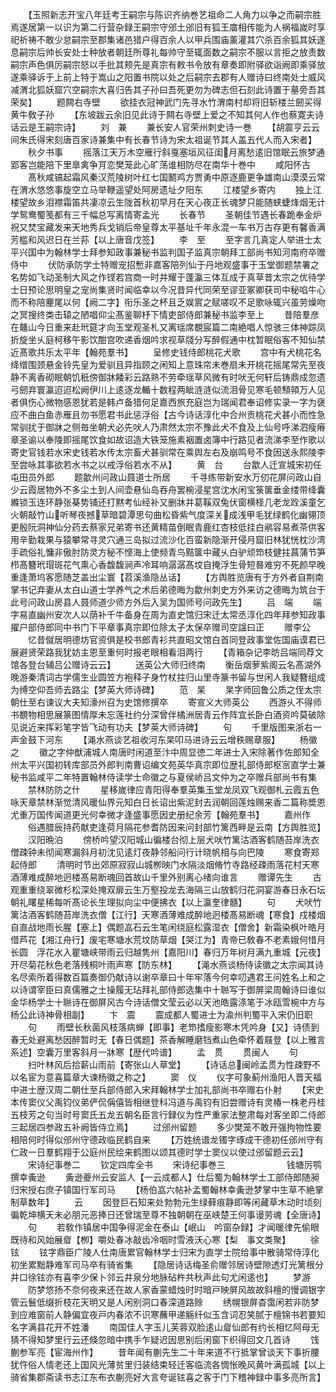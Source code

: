 <!-- { "loadSidebar": true } -->
　　【玉照新志开宝八年廷考王嗣宗与陈识齐纳巻艺祖命二人角力以争之而嗣宗胜焉遂居第一以识为第二行营杂録王嗣宗守邠土邠旧有狐王庿相传能为人祸福嵗时享祀祈祷不敢少怠嗣宗至郡集诸邑猎户得百余人以甲兵围庙薰灌其穴杀百余狐其妖遂息嗣宗后帅长安处士种放者朝廷所尊礼每帅守至辄面数之嗣宗不服以言拒之放责数嗣宗声色俱厉嗣宗怒以手批其颊先是真宗有敕书令放有章奏即附驿欲诣阙即乘驿放遂乘驿诉于上前上特于嵩山之阳置书院以处之后嗣宗去郡有人赠诗曰终南处士威风减渭北狐妖窟穴空嗣宗大喜归告其子孙曰吾死更勿为碑志但石刻此诗置于墓旁吾其荣矣】
　　题闗右寺壁
　　欲挂衣冠神武门先寻水竹渭南村却将旧斩楼兰劒买得黄牛敎子孙
　　【东坡跋云余旧见此诗于闗右寺壁上爱之不知其何人作也蔡寛夫诗话云是王嗣宗诗】
　　刘　兼
　　兼长安人官荣州刺史诗一巻
　　【胡震亨云云间朱氏得宋刻唐百家诗兼集中有长春节诗为宋太祖诞节其人盖五代人而入宋者】
　　秋夕书事
　　摇落江天万木空雁行斜戛塞垣风征闺月离愁逺旧馆眠云旅梦通郢客岂能陪下里臯禽争肎恋樊笼此心旷荡谁相防尽在南华十巻中
　　咸阳怀古
　　髙秋咸镐起霜风秦汉荒陵树叶红七国鬭鸡方贾勇中原逐鹿更争雄南山漠漠云常在渭水悠悠事旋空立马举鞭遥望处阿房遗址夕阳东
　　江楼望乡寄内
　　独上江楼望故乡泪襟霜笛共凄凉云生陇首秋初早月在天心夜正长魂梦只能随蛱蜨烽烟无计学鸳鸯蜀笺都有三千幅总写离情寄孟光
　　长春节
　　圣朝佳节遇长春跪奉金炉祝又焚宝藏发来天地秀兵戈销后帝皇尊太平基址千年永混一车书万古存更有馨香满芳槛和风迟日在兰荪【以上唐音戊签】
　　李　至
　　至字言几真定人举进士太平兴国中为翰林学士拜参知政事兼秘书监判国子监真宗朝拜工部尚书知河南府卒赠侍中
　　伏防承防学士特赠宠招慙非嘉客陪列仙于丹地观盛事于玉堂御题禁署之名势如飞动圣制大风之作铿若宫商一时并耀于蓬瀛三体互成于真草昔太宗之优待学士日预论思明皇之宠尚集贤时闻临幸以今况昔异代同荣至谬亚冢卿获司中秘啗牛心而不称陪麈尾以何【阙二字】衔乐圣之杯且乏娱賔之赋嗟叹不足歌咏辄兴虽劳燥吻之冥搜终类击辕之陋唱仰尘髙鉴聊杼下情吏部侍郎兼秘书监李至上
　　昔陪羣彦在鼇山今日重来赴玳筵才向玉堂观圣札又离瑶席覩宸篇二南絶唱人惊骇三体神踪凤折旋坐乆庭柯移午影饮酣宫吹递香烟吟求视草牋分写醉假通中枕暂眠俗客不知仙禁近髙歌共乐太平年【翰苑羣书】
　　呈修史钱侍郎桃花犬歌
　　宫中有犬桃花名绛缯围颈悬金铃先皇为爱驯且异指顾之闲知上意珠帘未巻扇未开桃花摇尾常先至夜静不离香砌眠朝饥秖傍御牀餧彩云路熟不劳牵瑶草风微有时吠无何轩后铸鼎成忽遗弓劒弃寰瀛迢迢松阙伊川上逺逐龙輴十数程两眦涟涟似流泪骨见寒毛顿顦顇万人见者俱伤心微物感恩犹若是韩卢备猎何足嘉西旅充庭岂为瑞闻君奉诏修实录一字为襃应不曲白鱼赤雁且勿书愿君书此惩浮俗【古今诗话淳化中合州贡桃花犬甚小而性急常驯扰于御牀之侧毎坐朝犬必先吠人乃肃然太宗不豫此犬不食及上仙号呼涕泗瘦瘠章圣谕以奉陵即摇尾饮食如故诏造大铁笼施素裀置卤簿中行路见者流涕李至作歌以寄史官钱若水宋史钱若水传太宗畜犬甚驯常在乘舆左右及崩鸣号不食因送永熙陵李至尝咏其事欲若水书之以戒浮俗若水不从】
　　黄　台
　　台歙人迁宣城宋初任屯田员外郎
　　题歙州问政山聂道士所居
　　千寻练带新安水万仞花屏问政山自少云霞居物外不多尘土到人间壶悬仙岛吞舟罢椀浸星宫沈水闲宝箓箧垂金缕带绛囊縧锁玉连环静张棊势铺还打黙考仙经补又删牀并葛鞵双兔伏窗横柽几老龙跧溪童乞火朝敲竹山听琴夜撼草暗碧潭思句曲松昏紫气度深关成浅甲毛犹绿鹤化幽翎顶更殷阮洞神仙分药去蔡家兄弟寄书还黄精苗倒眠青鹿红杏枝低挂白鹇容易煮茶供客用辛勤栽果与猿攀常寻灵穴通三岛拟过流沙化百蛮新隐渐开侵月窟旧林犹恍枕沙湾手疏俗礼慵非傲肘防灵方秘不悭海上使频青鸟黠箧中藏乆白驴顽笻枝健拄菖蒲节笋栉髙簪玳瑁斑花气熏心香馥馥涧声冷耳响潺潺髙坟自掩浮生骨短晷难穷不死颜早晚重逢萧坞客愿随芝盖出尘寰【苕溪渔隐丛话】
　　【方舆胜览唐有于方外者自荆南掌书记弃妻从太白山道士学养气之术后弟德晦为歙州刺史方外来访之德晦为筑台于此号问政山房县人聂师道少师方外后入吴为国师号问政先生】
　　吕　端
　　端字易直幽州安次人以荫补千牛备身在周为直史馆归宋迁太常丞淳化四年拜参知政事擢户部侍郎同中书门下平章事真宗即位除太子太保卒赠司空諡曰正
　　赠李公
　　忆昔僦居明德坊官资俱是校书郎青衫共直昭文馆白首同登政事堂佐国庙谟君已展避贤荣路我犹妨主恩至重何时报老眼相看泪两行
　　【青箱杂记李昉吕端同荐文馆各登台辅吕公赠诗云云】
　　送英公大师归终南
　　衡岳烟萝紫阁云名髙湖外晚游秦清词古学儒生业圆笠方袍释子身竹杖拄归山里寺篆书留与世闲人我疑簪组成为缚空仰吾师去路尘【梦英大师诗碑】
　　范　杲
　　杲字师回鲁公质之侄太宗朝仕至右谏议大夫知濠州召为史馆修撰卒
　　寄宣义大师英公
　　西游乆不得师书覩物相思展篆图情厚未忘莲社约分深曾伴橘洲居青云作阵宜长卧白酒资吟莫破除见说近来挥彩笔字皆飞动有功夫【梦英大师诗碑】
　　句
　　千里版图来浙右一声金鼓下河东
　　【渑水燕谈艺祖收河东杲叩马进诗云云增秩赐章服】
　　杨徽之
　　徽之字仲猷浦城人南唐时闲道至汴中周显徳二年进士入宋除著作佐郎知全州太平兴国初转库部员外郎判南曹诏编文苑英华真宗即位歴礼部侍郎枢宻直学士兼秘书监咸平二年特置翰林侍读学士命徽之与夏侯峤吕文仲为之卒赠兵部尚书有集
　　禁林防防之什
　　星移嵗律应青阳得奉羣英集玉堂龙凤双飞观御札云霞五色咏天章禁林渐觉清风暖仙界元知白日长诏出紫泥封去润朝回莲烛赐来香二篇称奬恩尤重万国传闻道更光何幸微才逢盛事愿因史册纪余芳【翰苑羣书】
　　嘉州作
　　俗遇腊辰持药献吏逢荷月隔花参耆防因来问封部竹篱西畔是云南【方舆胜览】
　　汉阳晩泊
　　傍桥吟望汉阳城山徧楼台彻上层犬吠竹篱沽酒客鹤随苔岸洗衣僧疎钟未彻闻寒漏斜月初沈见逺灯夜静邻船问行计晓帆相与向巴陵
　　寒食寄郑起侍郎
　　清明时节出郊原寂寂山城栁映门水隔淡烟脩竹寺路经疎雨落花村天寒酒薄难成醉地迥楼髙易断魂回首故山千里外别离心绪向谁言
　　赠谭先生
　　古观重重绕翠微杉松深处掩双扉云生万壑投龙去海隔三山放鹤归花洞宴游春日永石坛朝礼曙星稀每听髙论长生理拟向尘中便拂衣【以上瀛奎律髓】
　　句
　　犬吠竹篱沽酒客鹤随苔岸洗衣僧【江行】天寒酒薄难成醉地迥楼髙易断魂【寒食】戍楼烟自直战地雨长腥【塞上】偶题嵓石云生笔闲绕庭松露湿衣【僧舍】新霜染枫叶皓月借芦花【湘江舟行】废宅寒塘水荒坟防草烟【哭江为】青帝已敎春不老素娥何惜月长圆　浮花水入瞿塘峡带雨云归越隽州【嘉阳川】春归万年树月满九重城【元夜】开尽菊花秋色老落残桐叶雨声寒【防东林】
　　【渑水燕谈杨侍读徽之太宗闻其诗名尽索所着得数百篇奏御仍献诗以谢卒章曰十年牢落今何幸叨遇君王问姓名上和之以诗谓宰臣曰真儒雅之士操履无玷拜礼部侍郎选集中十聮写于御屏梁周翰诗曰谁似金华杨学士十聮诗在御屏风古今诗话僧文莹云必以天池皓露涤笔于冰瓯雪椀中方与杨公此诗神骨相副】
　　卞　震
　　震成都人蜀进士为渝州判蜀平入宋仍旧职
　　句
　　雨壁长秋菌风枝落病蝉【即事】老笻搘瘦影寒木凭吟身【又】诗债到春无处避离愁因醉暂时无【春日偶题】茶香解睡磨铛煮山色牵怀着屐登【以上雅言系述】空囊万里客斜月一牀寒【歴代吟谱】
　　孟　贯
　　贯闽人
　　句
　　扫叶林风后拾薪山雨前【寄张山人草堂】
　　【诗话总闽岭孟贯为性疎野不以名宦为意喜篇章大谏杨徽之称之】
　　窦　仪
　　仪字可象蓟州渔阳人晋天福中进士歴汉周二朝仕至兵部侍郎入宋拜翰林学士加礼部尚书卒赠右仆射
　　【宋史本传窦仪父禹钧仪弟俨侃偁僖皆相继登科冯道与禹钧有旧尝赠诗有灵椿一株老丹桂五枝芳之句当时号窦氏五龙五朝名臣言行録仪为性严重家法整肃每对客坐即二侍郎三起居四参政五补阙皆侍立焉】
　　过邠州留题
　　多少樊笼不敢开强拘物性要相陪何时得似邠州守德政临民鹤自来
　　【万姓统谱龙镯字琢成干德初任邠州守有仁政一日羣鹤翔于公庭州民绘来鹤图以颂其德时学士窦仪以使过邠留题云云】
　　宋诗纪事巻二
　　钦定四库全书
　　宋诗纪事巻三　　　　　　　钱塘厉鹗撰幸夤逊
　　夤逊夔州云安监人【一云成都人】仕后蜀为翰林学士工部侍郎随昶归宋授右庶子镇国行军司马
　　【杨伯嵓六帖补孟蜀翰林幸夤逊梦掌中生草不絶掌制草数年】
　　云
　　因登巨石知来处勃勃元生绿藓痕静即等闲藏草木动时顷刻徧乾坤横天未必朋元恶捧日还曾瑞至尊不独朝朝在巫峡楚王何事谩劳魂【全唐诗】
　　句
　　若敎作镇居中国争得泥金在泰山【岷山　吟窗杂録】才闻暖律先偷眼既待和风始展睂【栁】嚼处春冰敲齿冷咽时雪液沃心寒【梨　事文类聚】
　　徐　铉
　　铉字鼎臣广陵人仕南唐累官翰林学士归宋为直学士院给事中散骑常侍淳化初坐累黜静难军司马卒有骑省集
　　【隐居诗话梅圣俞赠邻居诗壁隙透灯光篱根分井口徐铉亦有喜李少保卜邻云井泉分地脉砧杵共秋声此句尤闲逺也】
　　梦游
　　防梦悠扬不奈何夜来还在故人家香蒙蜡烛时时暗戸映屏风故故斜檀的慢调银字管云鬟低缀折枝花天明又是人闲别洞口春深道路赊
　　绣幌银屏杳霭闲若非防梦到应难窗前人静偏宜夜戸内春浓不识寒蘸甲递觞纤似玉含词忍笑腻于檀锦书若要知名字满县花开不姓潘
　　南国佳人字玉儿芙蓉双脸逺山睂仙郎有约长相忆阿母无猜不得知梦里行云还倏忽暗中携手乍疑迟因思别后闲窗下织得回文几首诗
　　饯蒯参军亮【宦海州作】
　　昔年闻有蒯先生二十年来道不行抵掌曾谈天下事折腰犹忤俗人情老还上国风光薄贫里归装结束轻迁客临流各惆怅晚风黄叶满孤城【以上骑省集郡斋读书志江东布衣蒯亮好大言夸诞铉喜之客于门下稽神録中事多亮所言】
